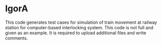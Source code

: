 # IgorA
This code generates test cases for simulation of train movement at railway station for computer-based interlocking system. 
This code is not full and given as an example. It is required to upload additional files and write comments.
